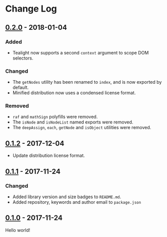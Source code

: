 # Change Log

## [0.2.0] - 2018-01-04

### Added

* Tealight now supports a second `context` argument to scope DOM selectors.

### Changed

* The `getNodes` utility has been renamed to `index`, and is now exported by default.
* Minified distribution now uses a condensed license format.

### Removed

* `raf` and `mathSign` polyfills were removed.
* The `isNode` and `isNodeList` named exports were removed.
* The `deepAssign`, `each`, `getNode` and `isObject` utilities were removed.

## [0.1.2] - 2017-12-04

* Update distribution license format.

## [0.1.1] - 2017-11-24

### Changed

* Added library version and size badges to `README.md`.
* Added repository, keywords and author email to `package.json`

## [0.1.0] - 2017-11-24

Hello world!

[0.2.0]: https://github.com/jlmakes/tealight/compare/0.1.2...0.2.0
[0.1.2]: https://github.com/jlmakes/tealight/compare/0.1.1...0.1.2
[0.1.1]: https://github.com/jlmakes/tealight/compare/0.1.0...0.1.1
[0.1.0]: https://github.com/jlmakes/tealight/tree/0.1.0
